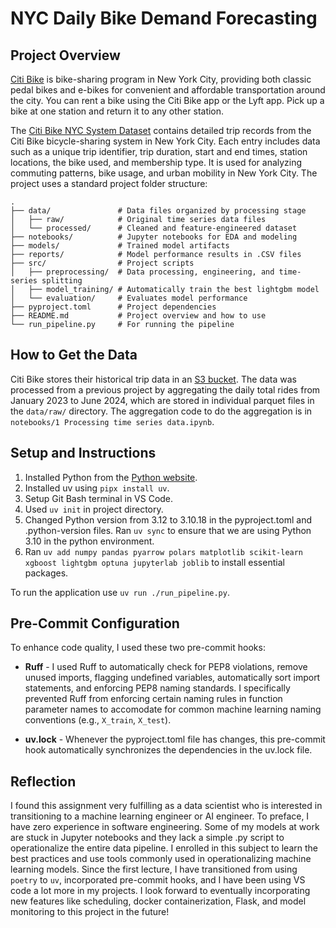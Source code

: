 # NYC Daily Bike Demand Forecasting
## Project Overview
[Citi Bike](https://citibikenyc.com/homepage) is bike-sharing program in New York City, providing both classic pedal bikes and e-bikes for convenient and affordable transportation around the city. You can rent a bike using the Citi Bike app or the Lyft app. Pick up a bike at one station and return it to any other station.

The [Citi Bike NYC System Dataset](https://citibikenyc.com/system-data) contains detailed trip records from the Citi Bike bicycle-sharing system in New York City. Each entry includes data such as a unique trip identifier, trip duration, start and end times, station locations, the bike used, and membership type. It is used for analyzing commuting patterns, bike usage, and urban mobility in New York City. The project uses a standard project folder structure:

```
.
├── data/               # Data files organized by processing stage
│   ├── raw/            # Original time series data files
│   └── processed/      # Cleaned and feature-engineered dataset
├── notebooks/          # Jupyter notebooks for EDA and modeling
├── models/             # Trained model artifacts
├── reports/            # Model performance results in .CSV files
├── src/                # Project scripts
│   ├── preprocessing/  # Data processing, engineering, and time-series splitting
│   ├── model_training/ # Automatically train the best lightgbm model
│   └── evaluation/     # Evaluates model performance
├── pyproject.toml      # Project dependencies
├── README.md           # Project overview and how to use
└── run_pipeline.py     # For running the pipeline
```

## How to Get the Data
Citi Bike stores their historical trip data in an [S3 bucket](https://s3.amazonaws.com/tripdata/index.html). The data was processed from a previous project by aggregating the daily total rides from January 2023 to June 2024, which are stored in individual parquet files in the `data/raw/` directory. The aggregation code to do the aggregation is in `notebooks/1 Processing time series data.ipynb`.

## Setup and Instructions
1. Installed Python from the [Python website](https://www.python.org/).
2. Installed uv using `pipx install uv`.
3. Setup Git Bash terminal in VS Code.
4. Used `uv init` in project directory.
5. Changed Python version from 3.12 to 3.10.18 in the pyproject.toml and .python-version files. Ran `uv sync` to ensure that we are using Python 3.10 in the python environment.
6. Ran `uv add numpy pandas pyarrow polars matplotlib scikit-learn xgboost lightgbm optuna jupyterlab joblib` to install essential packages.

To run the application use `uv run ./run_pipeline.py`.

## Pre-Commit Configuration
To enhance code quality, I used these two pre-commit hooks:
* **Ruff** - I used Ruff to automatically check for PEP8 violations, remove unused imports, flagging undefined variables, automatically sort import statements, and enforcing PEP8 naming standards. I specifically prevented Ruff from enforcing certain naming rules in function parameter names to accomodate for common machine learning naming conventions (e.g., `X_train`, `X_test`).

* **uv.lock** - Whenever the pyproject.toml file has changes, this pre-commit hook automatically synchronizes the dependencies in the uv.lock file. 


## Reflection
I found this assignment very fulfilling as a data scientist who is interested in transitioning to a machine learning engineer or AI engineer. To preface, I have zero experience in software engineering. Some of my models at work are stuck in Jupyter notebooks and they lack a simple .py script to operationalize the entire data pipeline. I enrolled in this subject to learn the best practices and use tools commonly used in operationalizing machine learning models. Since the first lecture, I have transitioned from using `poetry` to `uv`, incorporated pre-commit hooks, and I have been using VS code a lot more in my projects. I look forward to eventually incorporating new features like scheduling, docker containerization, Flask, and model monitoring to this project in the future!